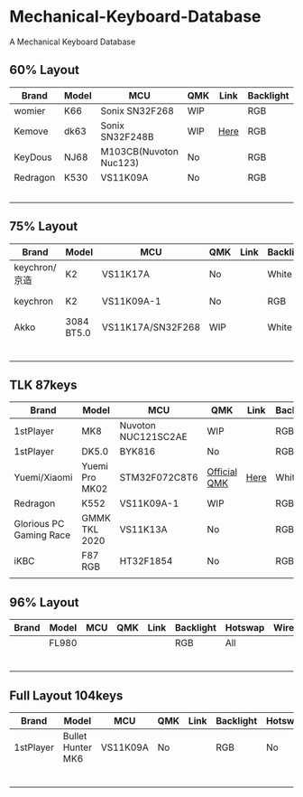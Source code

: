 # Mechanical-Keyboard-Database

A Mechanical Keyboard Database



## 60% Layout

| Brand    | Model | MCU                    | QMK  | Link                                                         | Backlight | Hotswap | Wireless     |
| -------- | ----- | ---------------------- | ---- | ------------------------------------------------------------ | --------- | ------- | ------------ |
| womier   | K66   | Sonix SN32F268         | WIP  |                                                              | RGB       | all     | No           |
| Kemove   | dk63  | Sonix SN32F248B        | WIP  | [Here](https://github.com/qmk/qmk_firmware/tree/master/keyboards/xiaomi/mk02) | RGB       | all     | Yes          |
| KeyDous  | NJ68  | M103CB(Nuvoton Nuc123) | No   |                                                              | RGB       | all     | Bluetooth    |
| Redragon | K530  | VS11K09A               | No   |                                                              | RGB       | all     | Bluetooth5.0 |
|          |       |                        |      |                                                              |           |         |              |
|          |       |                        |      |                                                              |           |         |              |
|          |       |                        |      |                                                              |           |         |              |
|          |       |                        |      |                                                              |           |         |              |
|          |       |                        |      |                                                              |           |         |              |

## 75% Layout

| Brand         | Model      | MCU               | QMK  | Link | Backlight | Hotswap | Wireless      |
| ------------- | ---------- | ----------------- | ---- | ---- | --------- | ------- | ------------- |
| keychron/京造 | K2         | VS11K17A          | No   |      | White     | No      | Bluetooth 5.1 |
| keychron      | K2         | VS11K09A-1        | No   |      | RGB       | No      | Bluetooth 5.1 |
| Akko          | 3084 BT5.0 | VS11K17A/SN32F268 | WIP  |      | White     | No      | Bluetooth 5.0 |
|               |            |                   |      |      |           |         |               |
|               |            |                   |      |      |           |         |               |
|               |            |                   |      |      |           |         |               |
|               |            |                   |      |      |           |         |               |
|               |            |                   |      |      |           |         |               |
|               |            |                   |      |      |           |         |               |

## TLK 87keys

| Brand        | Model          | MCU                 | QMK                                                  | Link                                                         | Backlight | Hotswap | Wireless |
| ------------ | -------------- | ------------------- | ---------------------------------------------------- | ------------------------------------------------------------ | --------- | ------- | -------- |
| 1stPlayer    | MK8            | Nuvoton NUC121SC2AE | WIP                                                  |                                                              | RGB       | 13key   | No       |
| 1stPlayer    | DK5.0          | BYK816              | No                                                   |                                                              | RGB       | No      | No       |
| Yuemi/Xiaomi | Yuemi Pro MK02 | STM32F072C8T6       | [Official QMK](https://github.com/qmk/qmk_firmware/) | [Here](https://github.com/qmk/qmk_firmware/tree/master/keyboards/xiaomi/mk02) | White | No | No |
| Redragon     | K552           | VS11K09A-1          | WIP                                                  |                                                              | RGB       | Yes     | No       |
| Glorious PC Gaming Race | GMMK TKL 2020  | VS11K13A            | No                                                   |                                                              | RGB       | Yes     | No       |
| iKBC | F87 RGB | HT32F1854 | No | | RGB | No | No |
|  |  |  |  | |  |  |  |

## 96% Layout

| Brand | Model | MCU  | QMK  | Link | Backlight | Hotswap | Wireless |
| ----- | ----- | ---- | ---- | ---- | --------- | ------- | -------- |
|       | FL980 |      |      |      | RGB       | All     |          |
|       |       |      |      |      |           |         |          |
|       |       |      |      |      |           |         |          |
|       |       |      |      |      |           |         |          |
|       |       |      |      |      |           |         |          |
|       |       |      |      |      |           |         |          |
|       |       |      |      |      |           |         |          |

## Full Layout 104keys

| Brand     | Model             | MCU      | QMK  | Link | Backlight | Hotswap | Wireless |
| --------- | ----------------- | -------- | ---- | ---- | --------- | ------- | -------- |
| 1stPlayer | Bullet Hunter MK6 | VS11K09A | No   |      | RGB       | No      | No       |
|           |                   |          |      |      |           |         |          |
|           |                   |          |      |      |           |         |          |
|           |                   |          |      |      |           |         |          |
|           |                   |          |      |      |           |         |          |
|           |                   |          |      |      |           |         |          |
|           |                   |          |      |      |           |         |          |